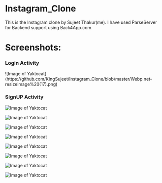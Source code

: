# Instagram_Clone
This is the Instagram clone by Sujeet Thakur(me). 
I have used ParseServer for Backend support using Back4App.com.

<h1>Screenshots:</h1>

<h3>Login Activity</h3>
![Image of Yaktocat](https://github.com/KingSujeet/Instagram_Clone/blob/master/Webp.net-resizeimage%20(17).png)

<h3>SignUP Activity</h3>

![Image of Yaktocat](https://github.com/KingSujeet/Instagram_Clone/blob/master/app/src/main/res/drawable/1.png)

![Image of Yaktocat](https://github.com/KingSujeet/Instagram_Clone/blob/master/app/src/main/res/drawable/2.png)


![Image of Yaktocat](https://github.com/KingSujeet/Instagram_Clone/blob/master/app/src/main/res/drawable/3.png)

![Image of Yaktocat](https://github.com/KingSujeet/Instagram_Clone/blob/master/app/src/main/res/drawable/4.png)

![Image of Yaktocat](https://github.com/KingSujeet/Instagram_Clone/blob/master/app/src/main/res/drawable/5.png)

![Image of Yaktocat](https://github.com/KingSujeet/Instagram_Clone/blob/master/app/src/main/res/drawable/6.png)

![Image of Yaktocat](https://github.com/KingSujeet/Instagram_Clone/blob/master/app/src/main/res/drawable/7.png)

![Image of Yaktocat](https://github.com/KingSujeet/Instagram_Clone/blob/master/app/src/main/res/drawable/8.png)




